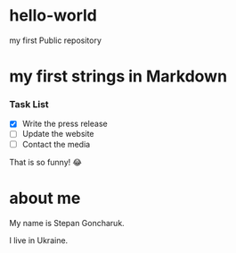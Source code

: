 # hello-world
my first Public repository

# my first strings in Markdown

### Task List

- [x] Write the press release
- [ ] Update the website
- [ ] Contact the media

That is so funny! :joy:

# about me

My name is Stepan Goncharuk.

I live in Ukraine.
